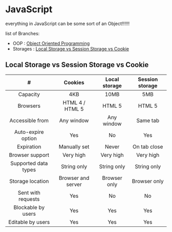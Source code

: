 # JavaScript

everything in JavaScript can be some sort of an Object!!!!!!

list of Branches:

* OOP : [Object Oriented Programming](https://github.com/MamadTaheri68/javascript_training/tree/OOP) 
* Storages : [Local Storage vs Session Storage vs Cookie](https://github.com/MamadTaheri68/javascript_training/tree/Storages) 





## Local Storage vs Session Storage vs Cookie

|           #          |       Cookies      | Local storage | Session storage |
|:--------------------:|:------------------:|:-------------:|:---------------:|
|       Capacity       |         4KB        |      10MB     |       5MB       |
|       Browsers       |   HTML 4 / HTML 5  |     HTML 5    |      HTML 5     |
|    Accessible from   |     Any window     |   Any window  |     Same tab    |
|  Auto-expire option  |         Yes        |       No      |       Yes       |
|      Expiration      |    Manually set    |     Never     |   On tab close  |
|    Browser support   |      Very high     |   Very high   |    Very high    |
| Supported data types |     String only    |  String only  |   String only   |
|   Storage location   | Browser and server |  Browser only |   Browser only  |
|  Sent with requests  |         Yes        |       No      |        No       |
|  Blockable by users  |         Yes        |      Yes      |       Yes       |
|   Editable by users  |         Yes        |      Yes      |       Yes       |